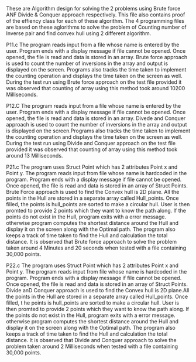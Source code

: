 These are Algorithm design for solving the 2 problems using
Brute force ANF Divide & Conquer approach respectively. This file also contains proof of the effiency class for each of these algorithm. The 4 programming
files are based on these aglorithms to solve the problem of Counting number of Inverse pair and find convex hull using 2 different algorithm.

P11.c
The program reads input from a file whose name is entered by the user. Program ends with a display message if file cannot be opened. Once opened, the file
is read and data is stored in an array. Brute force approach is used to count the number of inversions in the array and output is displayed on the screen.
Programs also tracks the time taken to implement the counting operation and displays the time taken on the screen as well. During the test run using Brute
force approach on the test file provided it was observed that counting of array using this method took around 10200 Milliseconds.

P12.C
The program reads input from a file whose name is entered by the user. Program ends with a display message if file cannot be opened. Once opened, the file
is read and data is stored in an array. Divede and Conquer approach is used to count the number of inversions in the array and output is displayed on the 
screen.Programs also tracks the time taken to implement the counting operation and displays the time taken on the screen as well. During the test run using 
Divide and Conquer approach on the test file provided it was observed that counting of array using this method took around 13 Milliseconds.

P21.c
The program uses Struct Point which has 2 attributes Point x and Point y. The program reads input from file whose name is hardcoded in the program. 
Program ends with a display message if file cannot be opened. Once opened, the file is read and data is stored in an array of Struct Points. Brute Force
approach is used to find the Convex hull is 2D plane. All the points in the Hull are stored in a separate array called Hull_points. Once filled, the points
is hull_points are sorted to make a circular hull. User is then promted to provide 2 points which they want to know the path along. If the points do not
exist in the Hull, program exits with a error message. otherwise program computes the shortest distance around the Hull and display it on the screen along 
with the Optimal path. The program also keeps a track of time taken to find the Hull and calculation the total distance. It is observed that Brute force 
approach to solve the problem taken around 4 Minutes and 20 seconds when tested with a file containing 30,000 points.

P22.c
The program uses Struct Point which has 2 attributes Point x and Point y. The program reads input from file whose name is hardcoded in the program. 
Program ends with a display message if file cannot be opened. Once opened, the file is read and data is stored in an array of Struct Points. Divide anD
Conquer approach is used to find the Convex hull is 2D plane.All the points in the Hull are stored in a separate array called Hull_points. Once filled, t
he points is hull_points are sorted to make a circular hull. User is then promted to provide 2 points which they want to know the path along. If the points
do not exist in the Hull, program exits with a error message. otherwise program computes the shortest distance around the Hull and display it on the screen
along with the Optimal path. The program also keeps a track of time taken to find the Hull and calculation the total distance. It is observed that Divide
and Conquer approach to solve the problem taken around 2 Milliseconds when tested with a file containing 30,000 points.
